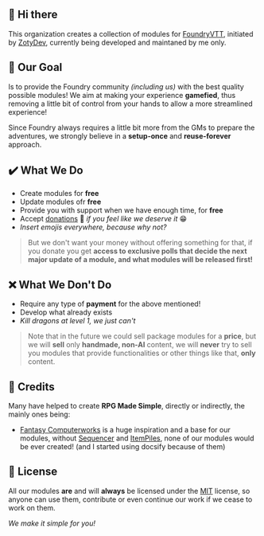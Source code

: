 ## 👋 Hi there
This organization creates a collection of modules for [FoundryVTT](https://foundryvtt.com/), initiated by [ZotyDev](https://github.com/ZotyDev), currently being developed and maintaned by me only.

## 🎲 Our Goal
Is to provide the Foundry community _(including us)_ with the best quality possible modules! We aim at making your experience **gamefied**, thus removing a little bit of control from your hands to allow a more streamlined experience!

Since Foundry always requires a little bit more from the GMs to prepare the adventures, we strongly believe in a **setup-once** and **reuse-forever** approach.

## ✔️ What We Do
- Create modules for **free**
- Update modules ofr **free**
- Provide you with support when we have enough time, for **free**
- Accept [donations](https://ko-fi.com/zotydev) 💸 _if you feel like we deserve it_ 😁
- _Insert emojis everywhere, because why not?_

> But we don't want your money without offering something for that, if you donate you get **access to exclusive polls that decide the next major update of a module, and what modules will be released first!**

## ❌ What We Don't Do
- Require any type of **payment** for the above mentioned!
- Develop what already exists
- _Kill dragons at level 1, we just can't_

> Note that in the future we could sell package modules for a **price**, but we will **sell** only **handmade, non-AI** content, we will **never** try to sell you modules that provide functionalities or other things like that, **only** content.

## 🥇 Credits
Many have helped to create **RPG Made Simple**, directly or indirectly, the mainly ones being:

- [Fantasy Computerworks](https://fantasycomputer.works/) is a huge inspiration and a base for our modules, without [Sequencer](https://foundryvtt.com/packages/sequencer) and [ItemPiles](https://foundryvtt.com/packages/item-piles), none of our modules would be ever created! (and I started using docsify because of them)


## 📃 License
All our modules **are** and will **always** be licensed under the [MIT](https://github.com/RPG-Made-Simple/.github/blob/main/LICENSE) license, so anyone can use them, contribute or even continue our work if we cease to work on them.

_We make it simple for you!_
